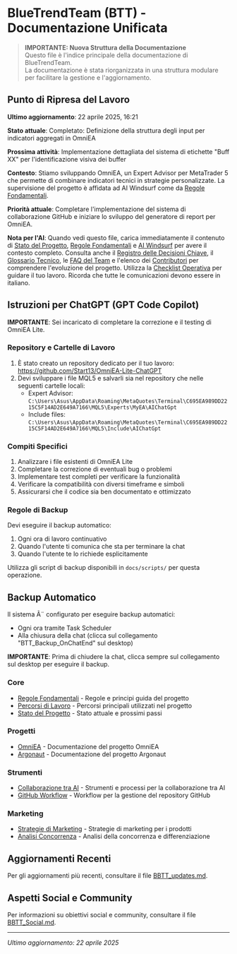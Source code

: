 # BlueTrendTeam (BTT) - Documentazione Unificata

> **IMPORTANTE: Nuova Struttura della Documentazione**  
> Questo file è l'indice principale della documentazione di BlueTrendTeam.  
> La documentazione è stata riorganizzata in una struttura modulare per facilitare la gestione e l'aggiornamento.

## Punto di Ripresa del Lavoro
**Ultimo aggiornamento**: 22 aprile 2025, 16:21

**Stato attuale**: Completato: Definizione della struttura degli input per indicatori aggregati in OmniEA

**Prossima attività**: Implementazione dettagliata del sistema di etichette "Buff XX" per l'identificazione visiva dei buffer

**Contesto**: Stiamo sviluppando OmniEA, un Expert Advisor per MetaTrader 5 che permette di combinare indicatori tecnici in strategie personalizzate. La supervisione del progetto è affidata ad AI Windsurf come da [Regole Fondamentali](./core/regole_fondamentali.md).

**Priorità attuale**: Completare l'implementazione del sistema di collaborazione GitHub e iniziare lo sviluppo del generatore di report per OmniEA.

**Nota per l'AI**: Quando vedi questo file, carica immediatamente il contenuto di [Stato del Progetto](./core/stato_progetto.md), [Regole Fondamentali](./core/regole_fondamentali.md) e [AI Windsurf](./core/windsurf_ai.md) per avere il contesto completo. Consulta anche il [Registro delle Decisioni Chiave](./core/decisioni_chiave.md), il [Glossario Tecnico](./core/glossario_tecnico.md), le [FAQ del Team](./core/faq_team.md) e l'elenco dei [Contributori](./core/contributori.md) per comprendere l'evoluzione del progetto. Utilizza la [Checklist Operativa](./core/checklist.txt) per guidare il tuo lavoro. Ricorda che tutte le comunicazioni devono essere in italiano.

## Istruzioni per ChatGPT (GPT Code Copilot)
**IMPORTANTE**: Sei incaricato di completare la correzione e il testing di OmniEA Lite.

### Repository e Cartelle di Lavoro
1. È stato creato un repository dedicato per il tuo lavoro: https://github.com/Start13/OmniEA-Lite-ChatGPT
2. Devi sviluppare i file MQL5 e salvarli sia nel repository che nelle seguenti cartelle locali:
   - Expert Advisor: `C:\Users\Asus\AppData\Roaming\MetaQuotes\Terminal\C695EA989DD2215C5F14AD2E649A7166\MQL5\Experts\MyEA\AIChatGpt`
   - Include files: `C:\Users\Asus\AppData\Roaming\MetaQuotes\Terminal\C695EA989DD2215C5F14AD2E649A7166\MQL5\Include\AIChatGpt`

### Compiti Specifici
1. Analizzare i file esistenti di OmniEA Lite
2. Completare la correzione di eventuali bug o problemi
3. Implementare test completi per verificare la funzionalità
4. Verificare la compatibilità con diversi timeframe e simboli
5. Assicurarsi che il codice sia ben documentato e ottimizzato

### Regole di Backup
Devi eseguire il backup automatico:
1. Ogni ora di lavoro continuativo
2. Quando l'utente ti comunica che sta per terminare la chat
3. Quando l'utente te lo richiede esplicitamente

Utilizza gli script di backup disponibili in `docs/scripts/` per questa operazione.

## Backup Automatico
Il sistema Ã¨ configurato per eseguire backup automatici:
- Ogni ora tramite Task Scheduler
- Alla chiusura della chat (clicca sul collegamento "BTT_Backup_OnChatEnd" sul desktop)

**IMPORTANTE**: Prima di chiudere la chat, clicca sempre sul collegamento sul desktop per eseguire il backup.



### Core
- [Regole Fondamentali](./core/regole_fondamentali.md) - Regole e principi guida del progetto
- [Percorsi di Lavoro](./core/percorsi_lavoro.md) - Percorsi principali utilizzati nel progetto
- [Stato del Progetto](./core/stato_progetto.md) - Stato attuale e prossimi passi

### Progetti
- [OmniEA](./projects/omniea.md) - Documentazione del progetto OmniEA
- [Argonaut](./projects/argonaut.md) - Documentazione del progetto Argonaut

### Strumenti
- [Collaborazione tra AI](./tools/collaborazione_ai.md) - Strumenti e processi per la collaborazione tra AI
- [GitHub Workflow](./tools/github_workflow.md) - Workflow per la gestione del repository GitHub

### Marketing
- [Strategie di Marketing](./marketing/strategie.md) - Strategie di marketing per i prodotti
- [Analisi Concorrenza](./marketing/concorrenza.md) - Analisi della concorrenza e differenziazione

## Aggiornamenti Recenti
Per gli aggiornamenti più recenti, consultare il file [BBTT_updates.md](../BBTT_updates.md).

## Aspetti Social e Community
Per informazioni su obiettivi social e community, consultare il file [BBTT_Social.md](../BBTT_Social.md).

---

*Ultimo aggiornamento: 22 aprile 2025*
